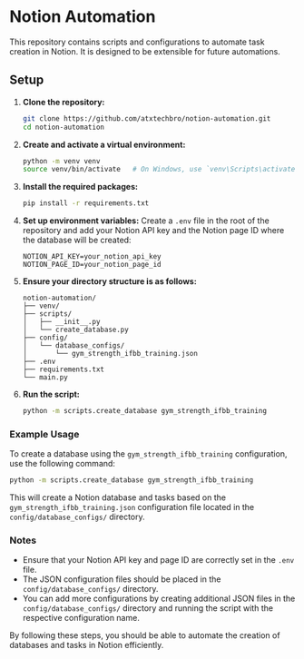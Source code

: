 # Notion Automation

This repository contains scripts and configurations to automate task creation in Notion. It is designed to be extensible for future automations.

## Setup

1. **Clone the repository:**
   ```bash
   git clone https://github.com/atxtechbro/notion-automation.git
   cd notion-automation
   ```

2. **Create and activate a virtual environment:**
   ```bash
   python -m venv venv
   source venv/bin/activate   # On Windows, use `venv\Scripts\activate`
   ```

3. **Install the required packages:**
   ```bash
   pip install -r requirements.txt
   ```

4. **Set up environment variables:**
   Create a `.env` file in the root of the repository and add your Notion API key and the Notion page ID where the database will be created:
   ```env
   NOTION_API_KEY=your_notion_api_key
   NOTION_PAGE_ID=your_notion_page_id
   ```

5. **Ensure your directory structure is as follows:**
   ```
   notion-automation/
   ├── venv/
   ├── scripts/
   │   ├── __init__.py
   │   └── create_database.py
   ├── config/
   │   └── database_configs/
   │       └── gym_strength_ifbb_training.json
   ├── .env
   ├── requirements.txt
   └── main.py
   ```

6. **Run the script:**
   ```bash
   python -m scripts.create_database gym_strength_ifbb_training
   ```

### Example Usage

To create a database using the `gym_strength_ifbb_training` configuration, use the following command:
```bash
python -m scripts.create_database gym_strength_ifbb_training
```

This will create a Notion database and tasks based on the `gym_strength_ifbb_training.json` configuration file located in the `config/database_configs/` directory.

### Notes

- Ensure that your Notion API key and page ID are correctly set in the `.env` file.
- The JSON configuration files should be placed in the `config/database_configs/` directory.
- You can add more configurations by creating additional JSON files in the `config/database_configs/` directory and running the script with the respective configuration name.

By following these steps, you should be able to automate the creation of databases and tasks in Notion efficiently.